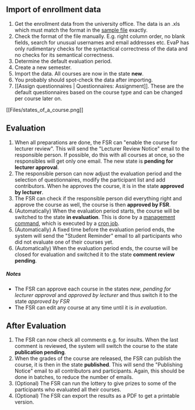 ## Import of enrollment data

1.  Get the enrollment data from the university office. The data is an .xls which must match the format in the [sample file](../blob/master/evap/static/sample.xls) exactly.
1. Check the format of the file manually. E.g. right column order, no blank fields, search for unusual usernames and email addresses etc. EvaP has only rudimentary checks for the syntactical correctness of the data and no checks for its semantical correctness.
1. Determine the default evaluation period.
1. Create a new semester.
1. Import the data. All courses are now in the state **new**.
1. You probably should spot-check the data after importing.
1. [[Assign questionnaires | Questionnaires: Assignment]]. These are the default questionnaires based on the course type and can be changed per course later on.

[[Files/states_of_a_course.png]]

## Evaluation

1. When all preparations are done, the FSR can "enable the course for lecturer review". This will send the "Lecturer Review Notice" email to the responsible person. If possible, do this with all courses at once, so the responsibles will get only one email. The new state is **pending for lecturer approval**.
1. The responsible person can now adjust the evaluation period and the selection of questionnaires, modify the participant list and add contributors. When he approves the course, it is in the state **approved by lecturer**.
1. The FSR can check if the responsible person did everything right and approve the course as well, the course is then **approved by FSR**.
1. (Automatically) When the evaluation period starts, the course will be switched to the state **in evaluation**. This is done by a [management command](../blob/master/evap/fsr/management/commands/run_tasks.py), which is executed by a [cron job](../blob/master/docs/installation.rst#productive-environment-cron-configuration).
1. (Automatically) A fixed time before the evaluation period ends, the system will send the "Student Reminder" email to all participants who did not evaluate one of their courses yet.
1. (Automatically) When the evaluation period ends, the course will be closed for evaluation and switched it to the state **comment review pending**.

##### Notes
* The FSR can approve each course in the states *new*, *pending for lecturer approval* and *approved by lecturer* and thus switch it to the state *approved by FSR*
* The FSR can edit any course at any time until it is *in evaluation*.

## After Evaluation

1. The FSR can now check all comments e.g. for insults. When the last comment is reviewed, the system will switch the course to the state **publication pending**.
1. When the grades of the course are released, the FSR can publish the course, it is then in the state **published**. This will send the "Publishing Notice" email to all contributors and participants. Again, this should be done in batches, to reduce the number of emails.
1. (Optional) The FSR can run the lottery to give prizes to some of the participants who evaluated all their courses.
1. (Optional) The FSR can export the results as a PDF to get a printable version.

